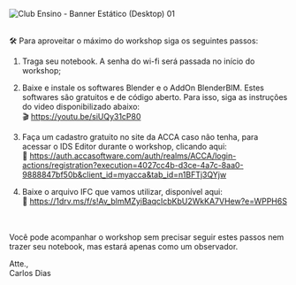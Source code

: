 ![Club Ensino - Banner Estático (Desktop) 01](https://github.com/c4rlosdias/Workshop_IDS/assets/57261862/25d2a70a-5c03-4333-8cb6-413dc107f986)

</br>
🛠️ Para aproveitar o máximo do workshop  siga os seguintes passos:
</br>

1. Traga seu notebook. A senha do wi-fi será passada no início do workshop;
   
3. Baixe e instale os softwares Blender e o AddOn BlenderBIM. Estes softwares são gratuitos e de código aberto. Para isso, siga as instruções do video disponibilizado abaixo:
   </br> 🎬 https://youtu.be/siUQy31cP80
      
4. Faça um cadastro gratuito no site da ACCA caso não tenha, para acessar o IDS Editor durante o workshop, clicando aqui:
   </br>🔗 https://auth.accasoftware.com/auth/realms/ACCA/login-actions/registration?execution=4027cc4b-d3ce-4a7c-8aa0-9888847bf50b&client_id=myacca&tab_id=n1BFTj3QYjw
   
5. Baixe o arquivo IFC que vamos utilizar, disponível aqui: </br>📁 https://1drv.ms/f/s!Av_blmMZyiBaqcIcbKbU2WkKA7VHew?e=WPPH6S
</br>
</br>
Você pode acompanhar o workshop sem precisar seguir estes passos nem trazer seu notebook, mas estará apenas como um observador.
</br>

Atte.,</br>
Carlos Dias
